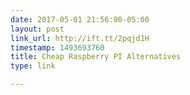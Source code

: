 ```yaml
---
date: 2017-05-01 21:56:00-05:00
layout: post
link_url: http://ift.tt/2pqjd1H
timestamp: 1493693760
title: Cheap Raspberry PI Alternatives
type: link

---
```

